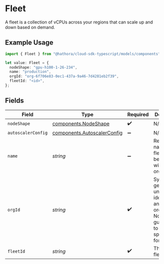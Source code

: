 # Fleet

A fleet is a collection of vCPUs across your regions that can scale up and down based on demand.

## Example Usage

```typescript
import { Fleet } from "@hathora/cloud-sdk-typescript/models/components";

let value: Fleet = {
  nodeShape: "gpu-h100-1-26-234",
  name: "production",
  orgId: "org-6f706e83-0ec1-437a-9a46-7d4281eb2f39",
  fleetId: "<id>",
};
```

## Fields

| Field                                                                                             | Type                                                                                              | Required                                                                                          | Description                                                                                       | Example                                                                                           |
| ------------------------------------------------------------------------------------------------- | ------------------------------------------------------------------------------------------------- | ------------------------------------------------------------------------------------------------- | ------------------------------------------------------------------------------------------------- | ------------------------------------------------------------------------------------------------- |
| `nodeShape`                                                                                       | [components.NodeShape](../../models/components/nodeshape.md)                                      | :heavy_check_mark:                                                                                | N/A                                                                                               |                                                                                                   |
| `autoscalerConfig`                                                                                | [components.AutoscalerConfig](../../models/components/autoscalerconfig.md)                        | :heavy_minus_sign:                                                                                | N/A                                                                                               |                                                                                                   |
| `name`                                                                                            | *string*                                                                                          | :heavy_minus_sign:                                                                                | Readable name for a fleet. Must be unique within an organization.                                 | production                                                                                        |
| `orgId`                                                                                           | *string*                                                                                          | :heavy_check_mark:                                                                                | System generated unique identifier for an organization. Not guaranteed to have a specific format. | org-6f706e83-0ec1-437a-9a46-7d4281eb2f39                                                          |
| `fleetId`                                                                                         | *string*                                                                                          | :heavy_check_mark:                                                                                | The id of the fleet.                                                                              |                                                                                                   |